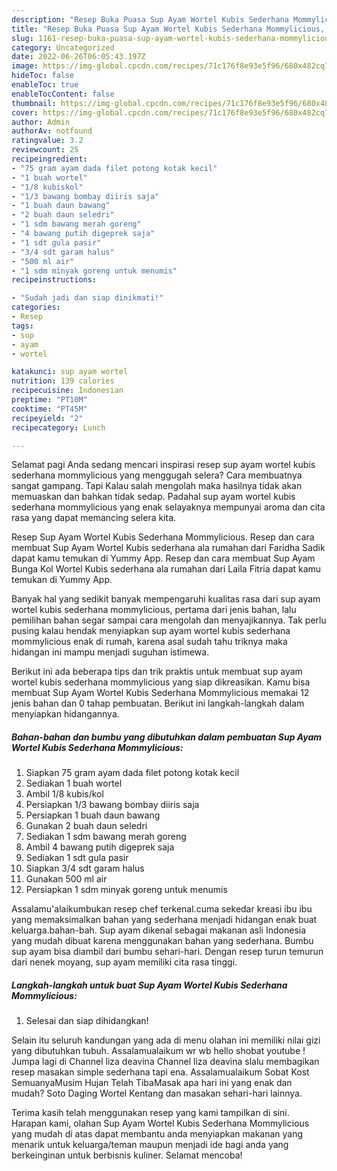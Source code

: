 ```yaml
---
description: "Resep Buka Puasa Sup Ayam Wortel Kubis Sederhana Mommylicious, Menggugah Selera"
title: "Resep Buka Puasa Sup Ayam Wortel Kubis Sederhana Mommylicious, Menggugah Selera"
slug: 1161-resep-buka-puasa-sup-ayam-wortel-kubis-sederhana-mommylicious-menggugah-selera
category: Uncategorized
date: 2022-06-26T06:05:43.197Z
image: https://img-global.cpcdn.com/recipes/71c176f8e93e5f96/680x482cq70/sup-ayam-wortel-kubis-sederhana-mommylicious-foto-resep-utama.jpg
hideToc: false
enableToc: true
enableTocContent: false
thumbnail: https://img-global.cpcdn.com/recipes/71c176f8e93e5f96/680x482cq70/sup-ayam-wortel-kubis-sederhana-mommylicious-foto-resep-utama.jpg
cover: https://img-global.cpcdn.com/recipes/71c176f8e93e5f96/680x482cq70/sup-ayam-wortel-kubis-sederhana-mommylicious-foto-resep-utama.jpg
author: Admin
authorAv: notfound
ratingvalue: 3.2
reviewcount: 25
recipeingredient:
- "75 gram ayam dada filet potong kotak kecil"
- "1 buah wortel"
- "1/8 kubiskol"
- "1/3 bawang bombay diiris saja"
- "1 buah daun bawang"
- "2 buah daun seledri"
- "1 sdm bawang merah goreng"
- "4 bawang putih digeprek saja"
- "1 sdt gula pasir"
- "3/4 sdt garam halus"
- "500 ml air"
- "1 sdm minyak goreng untuk menumis"
recipeinstructions:

- "Sudah jadi dan siap dinikmati!"
categories:
- Resep
tags:
- sup
- ayam
- wortel

katakunci: sup ayam wortel 
nutrition: 139 calories
recipecuisine: Indonesian
preptime: "PT10M"
cooktime: "PT45M"
recipeyield: "2"
recipecategory: Lunch

---
```



Selamat pagi Anda sedang mencari inspirasi resep sup ayam wortel kubis sederhana mommylicious yang menggugah selera? Cara membuatnya sangat gampang. Tapi Kalau salah mengolah maka hasilnya tidak akan memuaskan dan bahkan tidak sedap. Padahal sup ayam wortel kubis sederhana mommylicious yang enak selayaknya mempunyai aroma dan cita rasa yang dapat memancing selera kita.


Resep Sup Ayam Wortel Kubis Sederhana Mommylicious. Resep dan cara membuat Sup Ayam Wortel Kubis sederhana ala rumahan dari Faridha Sadik dapat kamu temukan di Yummy App. Resep dan cara membuat Sup Ayam Bunga Kol Wortel Kubis sederhana ala rumahan dari Laila Fitria dapat kamu temukan di Yummy App.

Banyak hal yang sedikit banyak mempengaruhi kualitas rasa dari sup ayam wortel kubis sederhana mommylicious, pertama dari jenis bahan, lalu pemilihan bahan segar sampai cara mengolah dan menyajikannya. Tak perlu pusing kalau hendak menyiapkan sup ayam wortel kubis sederhana mommylicious enak di rumah, karena asal sudah tahu triknya maka hidangan ini mampu menjadi suguhan istimewa.


Berikut ini ada beberapa tips dan trik praktis untuk membuat sup ayam wortel kubis sederhana mommylicious yang siap dikreasikan. Kamu bisa membuat Sup Ayam Wortel Kubis Sederhana Mommylicious memakai 12 jenis bahan dan 0 tahap pembuatan. Berikut ini langkah-langkah dalam menyiapkan hidangannya.

<!--inarticleads1-->

##### Bahan-bahan dan bumbu yang dibutuhkan dalam pembuatan Sup Ayam Wortel Kubis Sederhana Mommylicious:

1. Siapkan 75 gram ayam dada filet potong kotak kecil
1. Sediakan 1 buah wortel
1. Ambil 1/8 kubis/kol
1. Persiapkan 1/3 bawang bombay diiris saja
1. Persiapkan 1 buah daun bawang
1. Gunakan 2 buah daun seledri
1. Sediakan 1 sdm bawang merah goreng
1. Ambil 4 bawang putih digeprek saja
1. Sediakan 1 sdt gula pasir
1. Siapkan 3/4 sdt garam halus
1. Gunakan 500 ml air
1. Persiapkan 1 sdm minyak goreng untuk menumis


Assalamu&#39;alaikumbukan resep chef terkenal.cuma sekedar kreasi ibu ibu yang memaksimalkan bahan yang sederhana menjadi hidangan enak buat keluarga.bahan-bah. Sup ayam dikenal sebagai makanan asli Indonesia yang mudah dibuat karena menggunakan bahan yang sederhana. Bumbu sup ayam bisa diambil dari bumbu sehari-hari. Dengan resep turun temurun dari nenek moyang, sup ayam memiliki cita rasa tinggi. 

<!--inarticleads2-->

##### Langkah-langkah untuk buat Sup Ayam Wortel Kubis Sederhana Mommylicious:


1. Selesai dan siap dihidangkan!

Selain itu seluruh kandungan yang ada di menu olahan ini memiliki nilai gizi yang dibutuhkan tubuh. Assalamualaikum wr wb hello shobat youtube ! Jumpa lagi di Channel liza deavina Channel liza deavina slalu membagikan resep masakan simple sederhana tapi ena. Assalamualaikum Sobat Kost SemuanyaMusim Hujan Telah TibaMasak apa hari ini yang enak dan mudah? Soto Daging Wortel Kentang dan masakan sehari-hari lainnya. 

Terima kasih telah menggunakan resep yang kami tampilkan di sini. Harapan kami, olahan Sup Ayam Wortel Kubis Sederhana Mommylicious yang mudah di atas dapat membantu anda menyiapkan makanan yang menarik untuk keluarga/teman maupun menjadi ide bagi anda yang berkeinginan untuk berbisnis kuliner. Selamat mencoba!
